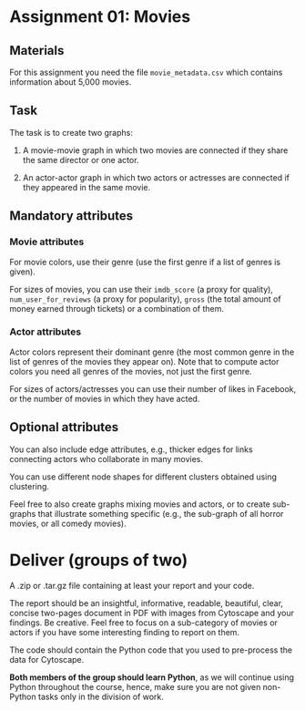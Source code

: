 # Assignment 01: Movies

## Materials

For this assignment you need the file `movie_metadata.csv` which contains information about 5,000 movies.

## Task

The task is to create two graphs:

1. A movie-movie graph in which two movies are connected if they share the same director or one actor.

2. An actor-actor graph in which two actors or actresses are connected if they appeared in the same movie.

## Mandatory attributes

### Movie attributes

For movie colors, use their genre (use the first genre if a list of genres is given).

For sizes of movies, you can use their `imdb_score` (a proxy for quality), `num_user_for_reviews` (a proxy for popularity),  `gross` (the total amount of money earned through tickets) or a combination of them.

### Actor attributes

Actor colors represent their dominant genre (the most common genre in the list of genres of the movies they appear on). Note that to compute actor colors you need all genres of the movies, not just the first genre.

For sizes of actors/actresses you can use their number of likes in Facebook, or the number of movies in which they have acted.

## Optional attributes

You can also include edge attributes, e.g., thicker edges for links connecting actors who collaborate in many movies.

You can use different node shapes for different clusters obtained using clustering.

Feel free to also create graphs mixing movies and actors, or to create sub-graphs that illustrate something specific (e.g., the sub-graph of all horror movies, or all comedy movies).

# Deliver (groups of two)

A .zip or .tar.gz file containing at least your report and your code.

The report should be an insightful, informative, readable, beautiful, clear, concise two-pages document in PDF with images from Cytoscape and your findings. Be creative. Feel free to focus on a sub-category of movies or actors if you have some interesting finding to report on them.

The code should contain the Python code that you used to pre-process the data for Cytoscape.

**Both members of the group should learn Python**, as we will continue using Python throughout the course, hence, make sure you are not given non-Python tasks only in the division of work.
